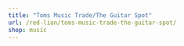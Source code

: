 ```yaml
---
title: "Toms Music Trade/The Guitar Spot"
url: /red-lion/toms-music-trade-the-guitar-spot/
shop: music
---
```

